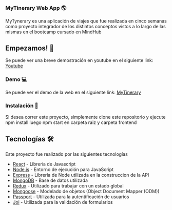 ### MyTinerary Web App 🌎

MyTynerary es una aplicación de viajes que fue realizada en cinco semanas como proyecto integrador de los distintos conceptos vistos a lo largo de las mismas en el bootcamp cursado en MindHub

## Empezamos! 🚀

Se puede ver una breve demostración en youtube en el siguiente link: [Youtube](https://youtu.be/A2Qr7M233Qw)

### Demo 💻

Se puede ver el demo de la web en el siguiente link: [MyTinerary](https://gillone-mytinerary.herokuapp.com/)

### Instalación 🔧

Si desea correr este proyecto, simplemente clone este repositorio y ejecute 
npm install
luego
npm start 
en carpeta raiz y carpeta frontend

## Tecnologías 🛠️

Este proyecto fue realizado por las siguientes tecnologías

* [React](https://reactjs.org/) - Librería de Javascript
* [Node.js](https://nodejs.org/en/) - Entorno de ejecución para JavaScript
* [Express](https://expressjs.com/) - Librería de Node utilizada en la construccion de la API
* [MongoDB](https://www.mongodb.com/) - Base de datos utilizada
* [Redux](https://react-redux.js.org/) -  Utilizado para trabajar con un estado global
* [Mongoose](https://mongoosejs.com/) - Modelado de objetos (Object Document Mapper (ODM))
* [Passport](http://www.passportjs.org/) - Utilizada para la autentificación de usuarios
* [Joi](https://www.npmjs.com/package/joi) - Utilizada para la validación de formularios
